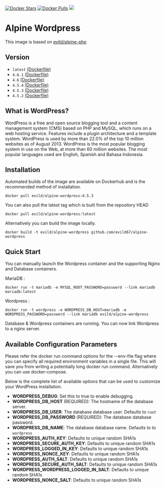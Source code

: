 [![Docker Stars](https://img.shields.io/docker/stars/evild/alpine-wordpress.svg?style=flat-square)](https://hub.docker.com/r/evild/alpine-wordpress/)
[![Docker Pulls](https://img.shields.io/docker/pulls/evild/alpine-wordpress.svg?style=flat-square)](https://hub.docker.com/r/evild/alpine-wordpress/)
[![](https://images.microbadger.com/badges/image/evild/alpine-wordpress.svg)](https://microbadger.com/images/evild/alpine-wordpress)

# Alpine Wordpress

This image is based on [evild/alpine-php](https://hub.docker.com/r/evild/alpine-php/)

## Version

- `latest` [(Dockerfile)](https://github.com/Evild67/docker-alpine-wordpress/blob/master/Dockerfile)
- `4.6.1` [(Dockerfile)](https://github.com/Evild67/docker-alpine-wordpress/blob/b0fbdacc9965793cf20e3c6bfd9e10d6683313aa/Dockerfile)
- `4.6` [(Dockerfile)](https://github.com/Evild67/docker-alpine-wordpress/blob/a6581d3f764d3d10dfe863cbf66c3144f1e42672/Dockerfile)
- `4.5.4` [(Dockerfile)](https://github.com/Evild67/docker-alpine-wordpress/blob/43300ea22cdac08ecf738ee2619e81709adb9c51/Dockerfile)
- `4.5.3` [(Dockerfile)](https://github.com/Evild67/docker-alpine-wordpress/blob/a1ddef9ad8000d328671ed366e1c7c34246fdbdd/Dockerfile)
- `4.5.2` [(Dockerfile)](https://github.com/Evild67/docker-alpine-wordpress/blob/3ca44832bc8d1f30222665b1a00806461b10b851/Dockerfile)


## What is WordPress?
WordPress is a free and open source blogging tool and a content management system (CMS) based on PHP and MySQL, which runs on a web hosting service. Features include a plugin architecture and a template system. WordPress is used by more than 22.0% of the top 10 million websites as of August 2013. WordPress is the most popular blogging system in use on the Web, at more than 60 million websites. The most popular languages used are English, Spanish and Bahasa Indonesia.


## Installation
Automated builds of the image are available on Dockerhub and is the recommended method of installation.
```
docker pull evild/alpine-wordpress:4.5.3
```
You can also pull the latest tag which is built from the repository HEAD
```
docker pull evild/alpine-wordpress:latest
```
Alternatively you can build the image locally.
```
docker build -t evild/alpine-wordpress github.com/evild67/alpine-wordpress
```

## Quick Start

You can manually launch the Wordpress container and the supporting Nginx and Database containers.

MariaDB :
```
docker run -t mariadb -e MYSQL_ROOT_PASSWORD=password --link mariadb mariadb:latest
```
Wordpress :
```
docker run -t wordpress -e WORDPRESS_DB_HOST=mariadb -e WORDPRESS_PASSWORD=password --link mariadb evild/alpine-wordpress
```

Database & Wordpress containers are running. You can now link Wordpress to a nginx server.

## Available Configuration Parameters

Please refer the docker run command options for the --env-file flag where you can specify all required environment variables in a single file. This will save you from writing a potentially long docker run command. Alternatively you can use docker-compose.

Below is the complete list of available options that can be used to customize your WordPress installation.
* **WORDPRESS_DEBUG**: Set this to true to enable debugging.
* **WORDPRESS_DB_HOST** (REQUIRED): The hostname of the database server.
* **WORDPRESS_DB_USER**: The database database user. Defaults to `root`
* **WORDPRESS_DB_PASSWORD** (REQUIRED): The database database password.
* **WORDPRESS_DB_NAME**: The database database name. Defaults to to `wordpress`
* **WORDPRESS_AUTH_KEY**: Defaults to unique random SHA1s
* **WORDPRESS_SECURE_AUTH_KEY**: Defaults to unique random SHA1s
* **WORDPRESS_LOGGED_IN_KEY**: Defaults to unique random SHA1s
* **WORDPRESS_NONCE_KEY**: Defaults to unique random SHA1s
* **WORDPRESS_AUTH_SALT**: Defaults to unique random SHA1s
* **WORDPRESS_SECURE_AUTH_SALT**: Defaults to unique random SHA1s
* **WORDPRESS_WORDPRESS_LOGGED_IN_SALT**: Defaults to unique random SHA1s
* **WORDPRESS_NONCE_SALT**: Defaults to unique random SHA1s
